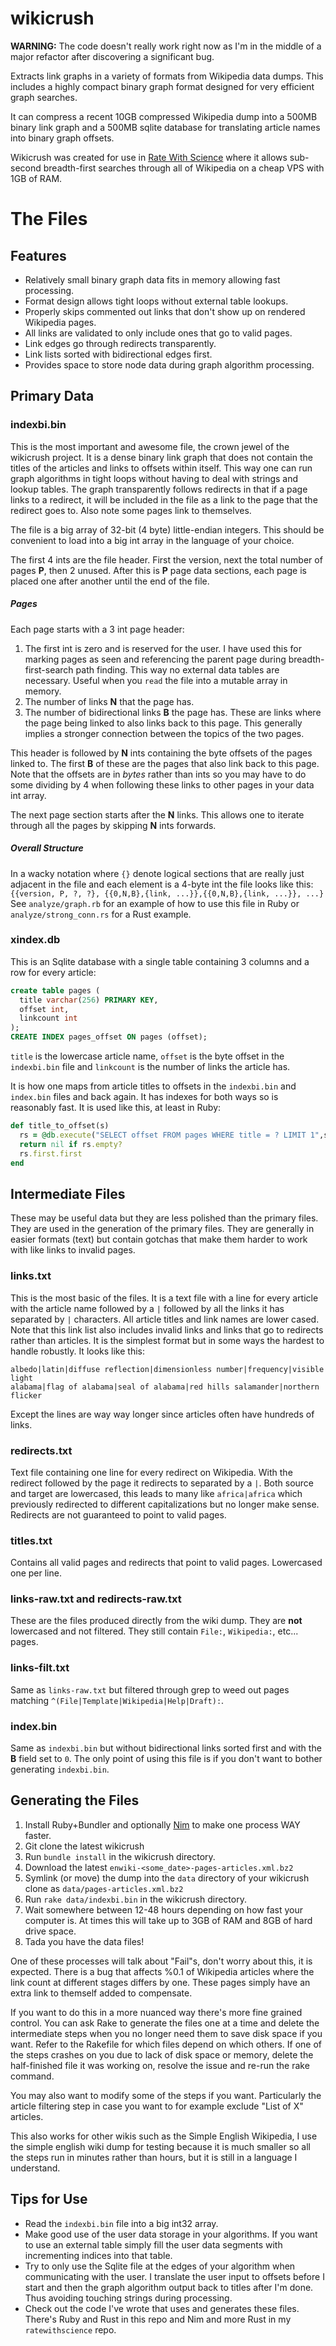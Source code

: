 wikicrush
=========

**WARNING:** The code doesn't really work right now as I'm in the middle of a major refactor after discovering a significant bug.

Extracts link graphs in a variety of formats from Wikipedia data dumps.
This includes a highly compact binary graph format designed for very efficient graph searches.

It can compress a recent 10GB compressed Wikipedia dump into a 500MB binary link graph and a 500MB sqlite database for translating article names into binary graph offsets.

Wikicrush was created for use in [Rate With Science](http://github.com/trishume/ratewithscience) where it allows sub-second breadth-first searches through all of Wikipedia on a cheap VPS with 1GB of RAM.


# The Files

## Features
- Relatively small binary graph data fits in memory allowing fast processing.
- Format design allows tight loops without external table lookups.
- Properly skips commented out links that don't show up on rendered Wikipedia pages.
- All links are validated to only include ones that go to valid pages.
- Link edges go through redirects transparently.
- Link lists sorted with bidirectional edges first.
- Provides space to store node data during graph algorithm processing.

## Primary Data

### indexbi.bin

This is the most important and awesome file, the crown jewel of the wikicrush project. It is a dense binary link graph that does not contain the titles of the articles and links to offsets within itself. This way one can run graph algorithms in tight loops without having to deal with strings and lookup tables. The graph transparently follows redirects in that if a page links to a redirect, it will be included in the file as a link to the page that the redirect goes to. Also note some pages link to themselves.

The file is a big array of 32-bit (4 byte) little-endian integers. This should be convenient to load into a big int array in the language of your choice.

The first 4 ints are the file header. First the version, next the total number of pages **P**, then 2 unused.
After this is **P** page data sections, each page is placed one after another until the end of the file.

##### Pages
Each page starts with a 3 int page header:

1. The first int is zero and is reserved for the user. I have used this for marking pages as seen and referencing the parent page during breadth-first-search path finding. This way no external data tables are necessary. Useful when you `read` the file into a mutable array in memory.
2. The number of links **N** that the page has.
3. The number of bidirectional links **B** the page has. These are links where the page being linked to also links back to this page. This generally implies a stronger connection between the topics of the two pages.

This header is followed by **N** ints containing the byte offsets of the pages linked to. The first **B** of these are the pages that also link back to this page. Note that the offsets are in *bytes* rather than ints so you may have to do some dividing by 4 when following these links to other pages in your data int array.

The next page section starts after the **N** links. This allows one to iterate through all the pages by skipping **N** ints forwards.


##### Overall Structure

In a wacky notation where `{}` denote logical sections that are really just adjacent in the file and each element is a 4-byte int the file looks like this:
```{{version, P, ?, ?}, {{0,N,B},{link, ...}},{{0,N,B},{link, ...}}, ...}```
See `analyze/graph.rb` for an example of how to use this file in Ruby or `analyze/strong_conn.rs` for a Rust example.

### xindex.db

This is an Sqlite database with a single table containing 3 columns and a row for every article:
```sql
create table pages (
  title varchar(256) PRIMARY KEY,
  offset int,
  linkcount int
);
CREATE INDEX pages_offset ON pages (offset);
```
`title` is the lowercase article name, `offset` is the byte offset in the `indexbi.bin` file and `linkcount` is the number of links the article has.

It is how one maps from article titles to offsets in the `indexbi.bin` and `index.bin` files and back again.
It has indexes for both ways so is reasonably fast. It is used like this, at least in Ruby:
```ruby
def title_to_offset(s)
  rs = @db.execute("SELECT offset FROM pages WHERE title = ? LIMIT 1",s)
  return nil if rs.empty?
  rs.first.first
end
```

## Intermediate Files
These may be useful data but they are less polished than the primary files. They are used in the generation of the primary files. They are generally in easier formats (text) but contain gotchas that make them harder to work with like links to invalid pages.

### links.txt

This is the most basic of the files. It is a text file with a line for every article with the article name followed by a `|` followed by all the links it has separated by `|` characters. All article titles and link names are lower cased. Note that this link list also includes invalid links and links that go to redirects rather than articles. It is the simplest format but in some ways the hardest to handle robustly. It looks like this:

```
albedo|latin|diffuse reflection|dimensionless number|frequency|visible light
alabama|flag of alabama|seal of alabama|red hills salamander|northern flicker
```

Except the lines are way way longer since articles often have hundreds of links.

### redirects.txt

Text file containing one line for every redirect on Wikipedia. With the redirect followed by the page it redirects to separated by a `|`. Both source and target are lowercased, this leads to many like `africa|africa` which previously redirected to different capitalizations but no longer make sense. Redirects are not guaranteed to point to valid pages.

### titles.txt

Contains all valid pages and redirects that point to valid pages. Lowercased one per line.

### links-raw.txt and redirects-raw.txt

These are the files produced directly from the wiki dump. They are **not** lowercased and not filtered.
They still contain `File:`, `Wikipedia:`, etc... pages.

### links-filt.txt

Same as `links-raw.txt` but filtered through grep to weed out pages matching `^(File|Template|Wikipedia|Help|Draft):`.

### index.bin

Same as `indexbi.bin` but without bidirectional links sorted first and with the **B** field set to `0`.
The only point of using this file is if you don't want to bother generating `indexbi.bin`.

## Generating the Files

1. Install Ruby+Bundler and optionally [Nim](http://nim-lang.org/) to make one process WAY faster.
1. Git clone the latest wikicrush
1. Run `bundle install` in the wikicrush directory.
1. Download the latest `enwiki-<some_date>-pages-articles.xml.bz2`
1. Symlink (or move) the dump into the `data` directory of your wikicrush clone as `data/pages-articles.xml.bz2`
1. Run `rake data/indexbi.bin` in the wikicrush directory.
1. Wait somewhere between 12-48 hours depending on how fast your computer is. At times this will take up to 3GB of RAM and 8GB of hard drive space.
1. Tada you have the data files!

One of these processes will talk about "Fail"s, don't worry about this, it is expected. There is a bug that affects %0.1 of Wikipedia articles where the link count at different stages differs by one. These pages simply have an extra link to themself added to compensate.

If you want to do this in a more nuanced way there's more fine grained control. You can ask Rake to generate the files one at a time and delete the intermediate steps when you no longer need them to save disk space if you want.
Refer to the Rakefile for which files depend on which others. If one of the steps crashes on you due to lack of disk space or memory, delete the half-finished file it was working on, resolve the issue and re-run the rake command.

You may also want to modify some of the steps if you want. Particularly the article filtering step in case you want to for example exclude "List of X" articles.

This also works for other wikis such as the Simple English Wikipedia, I use the simple english wiki dump for testing because it is much smaller so all the steps run in minutes rather than hours, but it is still in a language I understand.

## Tips for Use

- Read the `indexbi.bin` file into a big int32 array.
- Make good use of the user data storage in your algorithms. If you want to use an external table simply fill the user data segments with incrementing indices into that table.
- Try to only use the Sqlite file at the edges of your algorithm when communicating with the user. I translate the user input to offsets before I start and then the graph algorithm output back to titles after I'm done. Thus avoiding touching strings during processing.
- Check out the code I've wrote that uses and generates these files. There's Ruby and Rust in this repo and Nim and more Rust in my `ratewithscience` repo.
